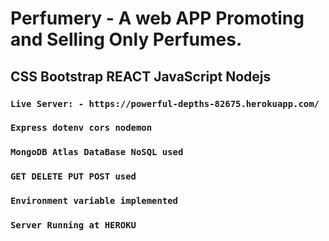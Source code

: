 # Perfumery - A web APP Promoting and Selling Only Perfumes.

## CSS Bootstrap REACT JavaScript Nodejs

### `Live Server: - https://powerful-depths-82675.herokuapp.com/ `

### `Express dotenv cors nodemon`

### `MongoDB Atlas DataBase NoSQL used`

### `GET DELETE PUT POST used`

### `Environment variable implemented`

### `Server Running at HEROKU`

